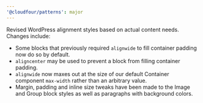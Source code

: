 ```yaml
---
'@cloudfour/patterns': major
---
```


Revised WordPress alignment styles based on actual content needs. Changes include:

- Some blocks that previously required `alignwide` to fill container padding now do so by default.
- `aligncenter` may be used to prevent a block from filling container padding.
- `alignwide` now maxes out at the size of our default Container component `max-width` rather than an arbitrary value.
- Margin, padding and inline size tweaks have been made to the Image and Group block styles as well as paragraphs with background colors.
